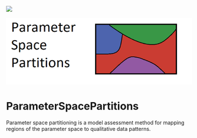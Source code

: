 [![](https://img.shields.io/badge/docs-latest-blue.svg)](https://itsdfish.github.io/ParameterSpacePartitions.jl/dev/)

<img src="resources/psp_logo.png" alt="" width="550" height="180">

# ParameterSpacePartitions

Parameter space partitioning is a model assessment method for mapping regions of the parameter space to qualitative data patterns. 